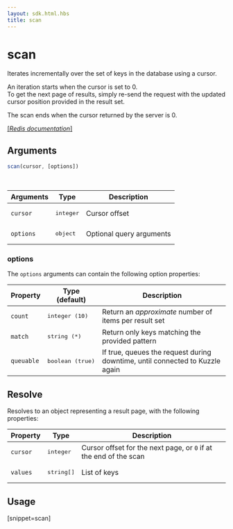 ```yaml
---
layout: sdk.html.hbs
title: scan
---
```


# scan

Iterates incrementally over the set of keys in the database using a cursor.

An iteration starts when the cursor is set to 0.  
To get the next page of results, simply re-send the request with the updated cursor position provided in the result set.

The scan ends when the cursor returned by the server is 0.

[[_Redis documentation_]](https://redis.io/commands/scan)

## Arguments

```js
scan(cursor, [options])
```

<br/>

| Arguments    | Type    | Description |
|--------------|---------|-------------|
| `cursor` | <pre>integer</pre> | Cursor offset |
| ``options`` | <pre>object</pre> | Optional query arguments |

### options

The `options` arguments can contain the following option properties:

| Property   | Type (default)   | Description              |
| ---------- | ------- | --------------------------------- |
| `count` | <pre>integer (10)</pre> | Return an _approximate_ number of items per result set |
| `match` | <pre>string (*)</pre> | Return only keys matching the provided pattern |
| `queuable` | <pre>boolean (true)</pre> | If true, queues the request during downtime, until connected to Kuzzle again |

## Resolve

Resolves to an object representing a result page, with the following properties:

| Property   | Type    | Description              |
| ---------- | ------- | --------------------------------- |
| `cursor` | <pre>integer</pre> | Cursor offset for the next page, or `0` if at the end of the scan |
| `values` | <pre>string[]</pre> | List of keys |

## Usage

[snippet=scan]
